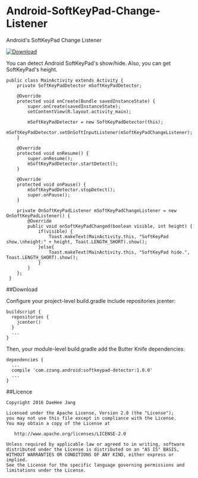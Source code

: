 # Android-SoftKeyPad-Change-Listener
Android's SoftKeyPad Change Listener 

[ ![Download](https://api.bintray.com/packages/daehee/maven/softkeypad-detector/images/download.svg) ](https://bintray.com/daehee/maven/softkeypad-detector/_latestVersion)

You can detect Android SoftKeyPad's show/hide. Also, you can get SoftKeyPad's height.

    public class MainActivity extends Activity {
        private SoftKeyPadDetector mSoftKeyPadDetector;
        
        @Override
        protected void onCreate(Bundle savedInstanceState) {
            super.onCreate(savedInstanceState);
            setContentView(R.layout.activity_main);
    
            mSoftKeyPadDetector = new SoftKeyPadDetector(this);
            mSoftKeyPadDetector.setOnSoftInputListener(mSoftKeyPadChangeListener);
        }
    
        @Override
        protected void onResume() {
            super.onResume();
            mSoftKeyPadDetector.startDetect();
        }
    
        @Override
        protected void onPause() {
            mSoftKeyPadDetector.stopDetect();
            super.onPause();
        }
    
        private OnSoftKeyPadListener mSoftKeyPadChangeListener = new OnSoftKeyPadListener() {
            @Override
            public void onSoftKeyPadChanged(boolean visible, int height) {
                if(visible) {
                    Toast.makeText(MainActivity.this, "SoftKeyPad show.\nheight:" + height, Toast.LENGTH_SHORT).show();
                }else{
                    Toast.makeText(MainActivity.this, "SoftKeyPad hide.", Toast.LENGTH_SHORT).show();
                }
            }
        };
     }

##Download

Configure your project-level build.gradle include repositories jcenter:

    buildscript {
      repositories {
        jcenter()
      }
      ...
    }
    
Then, your module-level build.gradle add the Butter Knife dependencies:

    dependencies {
      ...
      compile 'com.zzang.android:softkeypad-detector:1.0.0'
      ...
    }
    

##Licence

    Copyright 2016 DaeHee Jang
    
    Licensed under the Apache License, Version 2.0 (the "License");
    you may not use this file except in compliance with the License.
    You may obtain a copy of the License at
    
       http://www.apache.org/licenses/LICENSE-2.0
    
    Unless required by applicable law or agreed to in writing, software
    distributed under the License is distributed on an "AS IS" BASIS,
    WITHOUT WARRANTIES OR CONDITIONS OF ANY KIND, either express or implied.
    See the License for the specific language governing permissions and
    limitations under the License.